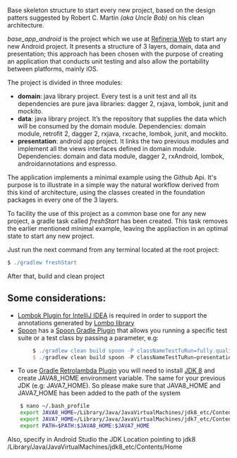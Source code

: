 Base skeleton structure to start every new project, based on the design patters suggested by Robert C. Martin *(aka Uncle Bob)* on his clean architecture.

*base_app_android* is the project which we use at [Refineria Web](http://www.refineriaweb.com/servicios/desarrollo-apps-moviles/) to start any new Android project. It presents a structure of 3 layers, domain, data and presentation; this approach has been chosen with the purpose of creating an application that conducts unit testing and also allow the portability between platforms, mainly iOS.

The project is divided in three modules:
* **domain**: java library project. Every test is a unit test and all its dependencies are pure java libraries: dagger 2, rxjava, lombok, junit and mockito.
* **data**: java library project. It’s the repository that supplies the data which will be consumed by the domain module. Dependencies: domain module, retrofit 2, dagger 2, rxjava, rxcache, lombok, junit, and mockito.
* **presentation**: android app project. It links the two previous modules and implement all the views interfaces defined in domain module. Dependencies: domain and data module, dagger 2, rxAndroid, lombok, androidannotations and espresso.

The application implements a minimal example using the Github Api. It's purpose is to illustrate in a simple way the natural workflow derived from this kind of architecture, using the classes created in the foundation packages in every one of the 3 layers. 

To facility the use of this project as a common base one for any new project, a gradle task called *freshStart* has been created. This task removes the earlier mentioned minimal example, leaving the appliaction in an optimal state to start any new project. 

Just run the next command from any terminal located at the root project:

```gradle
$ ./gradlew freshStart
```
After that, build and clean project

## Some considerations:
+ [Lombok Plugin for IntelliJ IDEA](https://github.com/mplushnikov/lombok-intellij-plugin) is required in order to support the annotations generated by [Lombo library](https://github.com/rzwitserloot/lombok)
+ [Spoon](https://github.com/square/spoon) has a [Spoon Gradle Plugin](https://github.com/stanfy/spoon-gradle-plugin) that allows you running a specific test suite or a test class by passing a parameter, e.g:
```gradle
        $ ./gradlew clean build spoon -P classNameTestTuRun=fully.qualified.TestCase
        $ ./gradlew clean build spoon -P classNameTestTuRun=presentation.common.SuiteIntegration
```

+ To use [Gradle Retrolambda Plugin](https://github.com/evant/gradle-retrolambda) you will need to install [JDK 8](http://www.oracle.com/technetwork/java/javase/overview/java8-2100321.html) and create JAVA8_HOME environment variable. The same for your previous JDK (e.g: JAVA7_HOME). So please make sure that JAVA8_HOME and JAVA7_HOME has been added to the path of the system
```bash
    $ nano ~/.bash_profile
	export JAVA8_HOME=/Library/Java/JavaVirtualMachines/jdk8_etc/Contents/Home
	export JAVA7_HOME=/Library/Java/JavaVirtualMachines/jdk7_etc/Contents/Home
	export PATH=$PATH:$JAVA8_HOME:$JAVA7_HOME
```

Also, specify in Android Studio the JDK Location pointing to jdk8
/Library/Java/JavaVirtualMachines/jdk8_etc/Contents/Home

